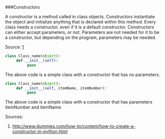 
###Constructors

A constructor is a method called in class objects. Constructors instantiate the object and initialize anything that is declared within this method. Every class needs a constructor, even if it is a default constructor.
Constructors can either accept parameters, or not. Parameters are not needed for it to be a constructor, but depending on the program, parameters may be needed. 

Source: [1](http://www.dummies.com/how-to/content/how-to-create-a-constructor-in-python.html)

```python
class Class_name(object):
     def __init__(self):
          pass
```
The above code is a simple class with a constructor that has no parameters.

```python
class Class_name(object):
     def __init__(self, itemName, itemNumber):
          pass
```
The above code is a simple class with a constructor that has parameters itemNumber and itemName.

Sources:

1. <http://www.dummies.com/how-to/content/how-to-create-a-constructor-in-python.html>
